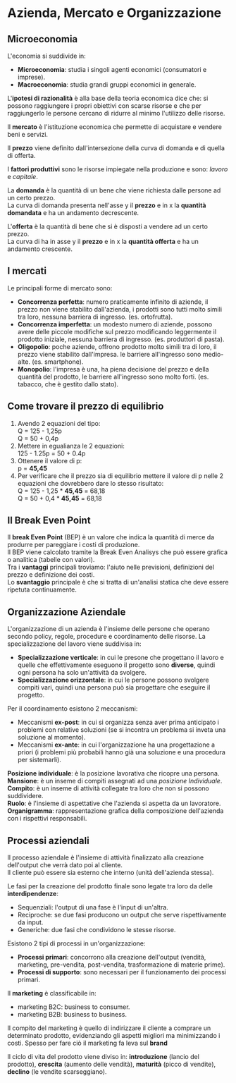 # Azienda, Mercato e Organizzazione

## Microeconomia

L'economia si suddivide in:

- **Microeconomia**: studia i singoli agenti economici (consumatori e imprese).
- **Macroeconomia**: studia grandi gruppi economici in generale.

L'**ipotesi di razionalità** è alla base della teoria economica dice che: si possono raggiungere i propri obiettivi con scarse risorse e che per raggiungerlo le persone cercano di ridurre al minimo l'utilizzo delle risorse.

Il **mercato** è l'istituzione economica che permette di acquistare e vendere beni e servizi.

Il **prezzo** viene definito dall'intersezione della curva di domanda e di quella di offerta.

I **fattori produttivi** sono le risorse impiegate nella produzione e sono: _lavoro_ e _capitale_.

La **domanda** è la quantità di un bene che viene richiesta dalle persone ad un certo prezzo. \
La curva di domanda presenta nell'asse y il **prezzo** e in x la **quantità domandata** e ha un andamento decrescente.

L'**offerta** è la quantità di bene che si è disposti a vendere ad un certo prezzo. \
La curva di ha in asse y il **prezzo** e in x la **quantità offerta** e ha un andamento crescente.

## I mercati

Le principali forme di mercato sono:

- **Concorrenza perfetta**: numero praticamente infinito di aziende, il prezzo non viene stabilito dall'azienda, i prodotti sono tutti molto simili tra loro, nessuna barriera di ingresso. (es. ortofrutta).
- **Concorrenza imperfetta**: un modesto numero di aziende, possono avere delle piccole modifiche sul prezzo modificando leggermente il prodotto iniziale, nessuna barriera di ingresso. (es. produttori di pasta).
- **Oligopolio**: poche aziende, offrono prodotto molto simili tra di loro, il prezzo viene stabilito dall'impresa. le barriere all'ingresso sono medio-alte. (es. smartphone).
- **Monopolio**: l'impresa è una, ha piena decisione del prezzo e della quantità del prodotto, le barriere all'ingresso sono molto forti. (es. tabacco, che è gestito dallo stato).

## Come trovare il prezzo di equilibrio

1. Avendo 2 equazioni del tipo: \
Q = 125 - 1,25p \
Q = 50 + 0,4p
2. Mettere in egualianza le 2 equazioni: \
125 - 1.25p = 50 + 0.4p
3. Ottenere il valore di p: \
p = **45,45**
4. Per verificare che il prezzo sia di equilibrio mettere il valore di p nelle 2 equazioni che dovrebbero dare lo stesso risultato: \
Q = 125 - 1,25 * **45,45** = 68,18 \
Q = 50 + 0,4 * **45,45** = 68,18

## Il Break Even Point

Il **break Even Point** (BEP) è un valore che indica la quantità di merce da produrre per pareggiare i costi di produzione. \
Il BEP viene calcolato tramite la Break Even Analisys che può essere grafica o analitica (tabelle con valori). \
Tra i **vantaggi** principali troviamo: l'aiuto nelle previsioni, definizioni del prezzo e definizione dei costi. \
Lo **svantaggio** principale è che si tratta di un'analisi statica che deve essere ripetuta continuamente.

## Organizzazione Aziendale
L'organizzazione di un azienda è l'insieme delle persone che operano secondo policy, regole, procedure e coordinamento delle risorse.
La specializzazione del lavoro viene suddivisa in:

- **Specializzazione verticale**: in cui le presone che progettano il lavoro e quelle che effettivamente eseguono il progetto sono **diverse**, quindi ogni persona ha solo un'attività da svolgere.
- **Specializzazione orizzontale**: in cui le persone possono svolgere compiti vari, quindi una persona può sia progettare che eseguire il progetto.

Per il coordinamento esistono 2 meccanismi:

- Meccanismi **ex-post**: in cui si organizza senza aver prima anticipato i problemi con relative soluzioni (se si incontra un problema si inveta una soluzione al momento).
- Meccanismi **ex-ante**: in cui l'organizzazione ha una progettazione a priori (i problemi più probabili hanno già una soluzione e una procedura per sistemarli).

**Posizione individuale**: è la posizione lavorativa che ricopre una persona. \
**Mansione**: è un inseme di compiti assegnati ad una _posizione Individuale_. \
**Compito**: è un inseme di attività collegate tra loro che non si possono suddividere. \
**Ruolo**: è l'insieme di aspettative che l'azienda si aspetta da un lavoratore. \
**Organigramma**: rappresentazione grafica della composizione dell'azienda con i rispettivi responsabili.

## Processi aziendali
Il processo aziendale è l'insieme di attività finalizzato alla creazione dell'output che verrà dato poi al cliente. \
Il cliente può essere sia esterno che interno (unità dell'azienda stessa).

Le fasi per la creazione del prodotto finale sono legate tra loro da delle **interdipendenze**:

- Sequenziali: l'output di una fase è l'input di un'altra.
- Reciproche: se due fasi producono un output che serve rispettivamente da input.
- Generiche: due fasi che condividono le stesse risorse.

Esistono 2 tipi di processi in un'organizzazione:

- **Processi primari**: concorrono alla creazione dell'output (vendità, marketing, pre-vendita, post-vendita, trasformazione di materie prime).
- **Processi di supporto**: sono necessari per il funzionamento dei processi primari.

Il **marketing** è classificabile in:

- marketing B2C: business to consumer.
- marketing B2B: business to business.

Il compito del marketing è quello di indirizzare il cliente a comprare un determinato prodotto, evidenziando gli aspetti migliori ma minimizzando i costi. Spesso per fare ciò il marketing fa leva sul **brand**

Il ciclo di vita del prodotto viene diviso in: **introduzione** (lancio del prodotto), **crescita** (aumento delle vendità), **maturità** (picco di vendite), **declino** (le vendite scarseggiano).
